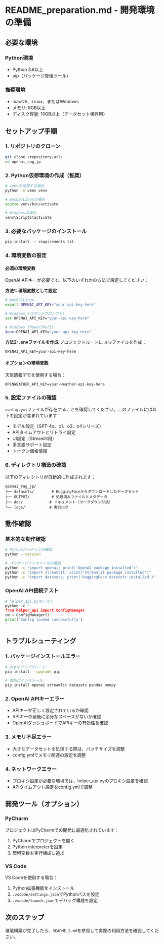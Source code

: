 # README_preparation.md - 開発環境の準備

## 必要な環境

### Python環境
- Python 3.8以上
- pip（パッケージ管理ツール）

### 推奨環境
- macOS、Linux、またはWindows
- メモリ: 8GB以上
- ディスク容量: 10GB以上（データセット保存用）

## セットアップ手順

### 1. リポジトリのクローン
```bash
git clone <repository-url>
cd openai_rag_jp
```

### 2. Python仮想環境の作成（推奨）
```bash
# venvを使用する場合
python -m venv venv

# macOS/Linuxの場合
source venv/bin/activate

# Windowsの場合
venv\Scripts\activate
```

### 3. 必要なパッケージのインストール
```bash
pip install -r requirements.txt
```

### 4. 環境変数の設定

#### 必須の環境変数
OpenAI APIキーが必要です。以下のいずれかの方法で設定してください：

**方法1: 環境変数として設定**
```bash
# macOS/Linux
export OPENAI_API_KEY="your-api-key-here"

# Windows (コマンドプロンプト)
set OPENAI_API_KEY="your-api-key-here"

# Windows (PowerShell)
$env:OPENAI_API_KEY="your-api-key-here"
```

**方法2: .envファイルを作成**
プロジェクトルートに`.env`ファイルを作成：
```
OPENAI_API_KEY=your-api-key-here
```

#### オプションの環境変数
天気情報デモを使用する場合：
```
OPENWEATHER_API_KEY=your-weather-api-key-here
```

### 5. 設定ファイルの確認
`config.yml`ファイルが存在することを確認してください。このファイルには以下の設定が含まれています：

- モデル設定（GPT-4o、o1、o3、o4シリーズ）
- APIタイムアウトとリトライ設定
- UI設定（Streamlit用）
- 多言語サポート設定
- トークン価格情報

### 6. ディレクトリ構造の確認
以下のディレクトリが自動的に作成されます：

```
openai_rag_jp/
├── datasets/        # HuggingFaceからダウンロードしたデータセット
├── OUTPUT/          # 処理済みファイルとメタデータ
├── doc/            # ドキュメント（マークダウン形式）
└── logs/           # 実行ログ
```

## 動作確認

### 基本的な動作確認
```bash
# Pythonバージョンの確認
python --version

# パッケージインストールの確認
python -c "import openai; print('OpenAI package installed')"
python -c "import streamlit; print('Streamlit package installed')"
python -c "import datasets; print('HuggingFace datasets installed')"
```

### OpenAI API接続テスト
```python
# helper_api.pyのテスト
python -c "
from helper_api import ConfigManager
cm = ConfigManager()
print('Config loaded successfully')
"
```

## トラブルシューティング

### 1. パッケージインストールエラー
```bash
# pipをアップグレード
pip install --upgrade pip

# 個別にインストール
pip install openai streamlit datasets pandas numpy
```

### 2. OpenAI APIキーエラー
- APIキーが正しく設定されているか確認
- APIキーの前後に余分なスペースがないか確認
- OpenAIダッシュボードでAPIキーの有効性を確認

### 3. メモリ不足エラー
- 大きなデータセットを処理する際は、バッチサイズを調整
- config.ymlでメモリ関連の設定を調整

### 4. ネットワークエラー
- プロキシ設定が必要な環境では、helper_api.pyのプロキシ設定を確認
- APIタイムアウト設定をconfig.ymlで調整

## 開発ツール（オプション）

### PyCharm
プロジェクトはPyCharmでの開発に最適化されています：
1. PyCharmでプロジェクトを開く
2. Python interpreterを設定
3. 環境変数を実行構成に追加

### VS Code
VS Codeを使用する場合：
1. Python拡張機能をインストール
2. `.vscode/settings.json`でPythonパスを設定
3. `.vscode/launch.json`でデバッグ構成を設定

## 次のステップ

環境構築が完了したら、`README_2.md`を参照して実際の利用方法を確認してください。